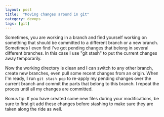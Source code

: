 ```yaml
---
layout: post
title:  "Moving changes around in git"
category: devops
tags: [git]
---
```


Sometimes, you are working in a branch and find yourself working on something that should be committed to a different branch or a new branch. Sometimes I even find I've got pending changes that belong in several different branches. In this case I use "git stash" to put the current changes away temporarily. 

Now the working directory is clean and I can switch to any other branch, create new branches, even pull some recent changes from an origin. When I'm ready, I run  `git stash pop` to re-apply my pending changes over the current branch and commit the parts that belong to this branch. I repeat the proces until all my changes are committed.

Bonus tip: If you have created some new files during your modifications, be sure to first git add these changes before stashing to make sure they are taken along the ride as well.


